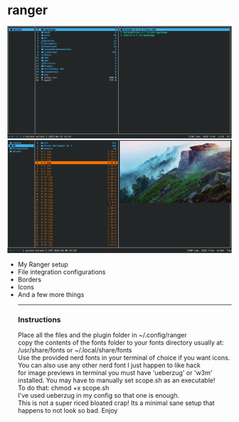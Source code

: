# ranger
![My Image](ranger.png)
![My Image](ranger2.png)

  <ul>
    <li>My Ranger setup </li>
<li>File integration configurations</li>
<li>Borders</li>
<li>Icons</li>
<li>And a few more things</li>
  <hr>
<h3> Instructions </h3>
<p> Place all the files and the plugin folder in ~/.config/ranger <br>
  copy the contents of the fonts folder to your fonts directory usually at: /usr/share/fonts or ~/.local/share/fonts <br>
  Use the provided nerd fonts in your terminal of choice if you want icons. You can also use any other nerd font I just happen to like hack <br>
  for image previews in terminal you must have 'ueberzug' or 'w3m' installed. You may have to manually set scope.sh as an executable!<br>
  To do that: chmod +x scope.sh <br>
  I've used ueberzug in my config so that one is enough. <br>
  This is not a super riced bloated crap! Its a minimal sane setup that happens to not look so bad. Enjoy <br>
  </p>
